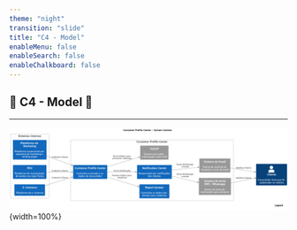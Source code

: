 ```yaml
---
theme: "night"
transition: "slide"
title: "C4 - Model"
enableMenu: false
enableSearch: false
enableChalkboard: false
---
```


## 🚀 C4 - Model 📐

---

![C4-model](https://raw.githubusercontent.com/CristianoRC/CustomerProfileCenter/main/Docs/1%20-%20System%20Context/System%20Context.png){width=100%}

